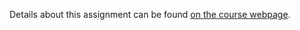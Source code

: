 Details about this assignment can be found [on the course webpage](https://compsci697l.github.io/assignments.html).

